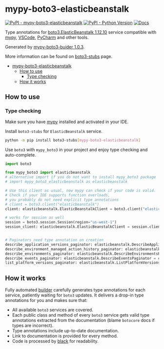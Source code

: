 # mypy-boto3-elasticbeanstalk

[![PyPI - mypy-boto3-elasticbeanstalk](https://img.shields.io/pypi/v/mypy-boto3-elasticbeanstalk.svg?color=blue)](https://pypi.org/project/mypy-boto3-elasticbeanstalk)
[![PyPI - Python Version](https://img.shields.io/pypi/pyversions/mypy-boto3-elasticbeanstalk.svg?color=blue)](https://pypi.org/project/mypy-boto3-elasticbeanstalk)
[![Docs](https://img.shields.io/readthedocs/mypy-boto3-builder.svg?color=blue)](https://mypy-boto3-builder.readthedocs.io/)

Type annotations for
[boto3.ElasticBeanstalk 1.12.10](https://boto3.amazonaws.com/v1/documentation/api/1.12.10/reference/services/elasticbeanstalk.html#ElasticBeanstalk) service
compatible with [mypy](https://github.com/python/mypy), [VSCode](https://code.visualstudio.com/),
[PyCharm](https://www.jetbrains.com/pycharm/) and other tools.

Generated by [mypy-boto3-buider 1.0.3](https://github.com/vemel/mypy_boto3_builder).

More information can be found on [boto3-stubs](https://pypi.org/project/boto3-stubs/) page.

- [mypy-boto3-elasticbeanstalk](#mypy-boto3-elasticbeanstalk)
  - [How to use](#how-to-use)
    - [Type checking](#type-checking)
  - [How it works](#how-it-works)

## How to use

### Type checking

Make sure you have [mypy](https://github.com/python/mypy) installed and activated in your IDE.

Install `boto3-stubs` for `ElasticBeanstalk` service.

```bash
python -m pip install boto3-stubs[mypy-boto3-elasticbeanstalk]
```

Use `boto3` with `mypy_boto3` in your project and enjoy type checking and auto-complete.

```python
import boto3

from mypy_boto3 import elasticbeanstalk
# alternative import if you do not want to install mypy_boto3 package
# import mypy_boto3_elasticbeanstalk as elasticbeanstalk

# Use this client as usual, now mypy can check if your code is valid.
# Check if your IDE supports function overloads,
# you probably do not need explicit type annotations
# client = boto3.client("elasticbeanstalk")
client: elasticbeanstalk.ElasticBeanstalkClient = boto3.client("elasticbeanstalk")

# works for session as well
session = boto3.session.Session(region="us-west-1")
session_client: elasticbeanstalk.ElasticBeanstalkClient = session.client("elasticbeanstalk")


# Paginators need type annotation on creation
describe_application_versions_paginator: elasticbeanstalk.DescribeApplicationVersionsPaginator = client.get_paginator("describe_application_versions")
describe_environment_managed_action_history_paginator: elasticbeanstalk.DescribeEnvironmentManagedActionHistoryPaginator = client.get_paginator("describe_environment_managed_action_history")
describe_environments_paginator: elasticbeanstalk.DescribeEnvironmentsPaginator = client.get_paginator("describe_environments")
describe_events_paginator: elasticbeanstalk.DescribeEventsPaginator = client.get_paginator("describe_events")
list_platform_versions_paginator: elasticbeanstalk.ListPlatformVersionsPaginator = client.get_paginator("list_platform_versions")
```

## How it works

Fully automated [builder](https://github.com/vemel/mypy_boto3_builder) carefully generates
type annotations for each service, patiently waiting for `boto3` updates. It delivers
a drop-in type annotations for you and makes sure that:

- All available `boto3` services are covered.
- Each public class and method of every `boto3` service gets valid type annotations
  extracted from the documentation (blame `botocore` docs if types are incorrect).
- Type annotations include up-to-date documentation.
- Link to documentation is provided for every method.
- Code is processed by [black](https://github.com/psf/black) for readability.